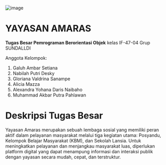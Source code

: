![image](https://github.com/user-attachments/assets/426cf5be-090b-450c-a16f-9982762a1095)
# YAYASAN AMARAS
**Tugas Besar Pemrograman Berorientasi Objek** kelas IF-47-04 Grup SUNDALLDI

Anggota Kelompok:
1. Galuh Ambar Setiana
2. Nabilah Putri Desky
3. Gloriana Valdrina Sanampe
4. Alicia Mazza
5. Alexandra Yohana Daris Naibaho
6. Muhammad Akbar Putra Pahlawan

# Deskripsi Tugas Besar
Yayasan Amaras merupakan sebuah lembaga sosial yang memiliki peran aktif dalam pelayanan masyarakat melalui tiga kegiatan utama: Posyandu, Kelompok Belajar Masyarakat (KBM), dan Sekolah Lansia. Untuk meningkatkan pelayanan dan menjangkau masyarakat luas, diperlukan platform digital yang dapat menampung informasi dan interaksi publik dengan yayasan secara mudah, cepat, dan terstruktur.
